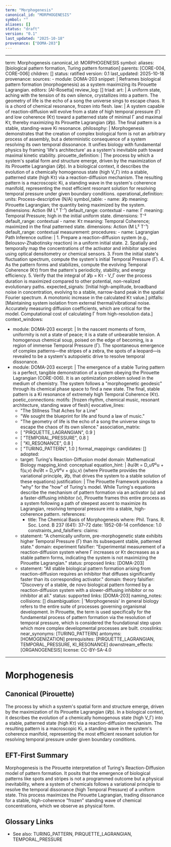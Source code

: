 ```yaml
---
term: "Morphogenesis"
canonical_id: "MORPHOGENESIS"
symbol: ""
aliases: []
status: "draft"
version: "0.1"
last_updated: "2025-10-18"
provenance: ["DOMA-203"]
---
```


---
term: Morphogenesis
canonical_id: MORPHOGENESIS
symbol: 
aliases: [biological pattern formation, Turing pattern formation]
parents: [CORE-004, CORE-006]
children: []
status: ratified
version: 0.1
last_updated: 2025-10-18
provenance:
  sources:
    - module: DOMA-203
      snippet: |
        Reframes biological pattern formation (morphogenesis) as a system maximizing its Pirouette Lagrangian.
  editors: [AI-Rosetta]
  review_log: []
triad:
  art: |
    A uniform state, aching with the tension of its own silence, crystallizes into a pattern. The geometry of life is the echo of a song the universe sings to escape chaos. It is a chord of chemical resonance, frozen into flesh.
  law: |
    A system capable of reaction-diffusion will evolve from a state of high temporal pressure (Γ) and low coherence (Kτ) toward a patterned state of minimal Γ and maximal Kτ, thereby maximizing its Pirouette Lagrangian (𝓛p). The final pattern is a stable, standing-wave Ki resonance.
  philosophy: |
    Morphogenesis demonstrates that the creation of complex biological form is not an arbitrary process of assembly, but a deterministic consequence of a system resolving its own temporal dissonance. It unifies biology with fundamental physics by framing 'life's architecture' as a system's inevitable path toward maximal kinetic stability.
pirouette_definition: |
  The process by which a system's spatial form and structure emerge, driven by the maximization of its Pirouette Lagrangian (𝓛p). In a biological context, it describes the evolution of a chemically homogenous state (high V_Γ) into a stable, patterned state (high Kτ) via a reaction-diffusion mechanism. The resulting pattern is a macroscopic Ki, a standing wave in the system's coherence manifold, representing the most efficient resonant solution for resolving temporal pressure under given boundary conditions.
operational_definition:
  units: Process-descriptive (N/A)
  symbol_table:
    - name: 𝓛p
      meaning: Pirouette Lagrangian; the quantity being maximized by the system.
      dimensions: Action (M L² T⁻¹)
      default_range: contextual
    - name: Γ
      meaning: Temporal Pressure; high in the initial uniform state.
      dimensions: T⁻²
      default_range: contextual
    - name: Kτ
      meaning: Temporal Coherence; maximized in the final patterned state.
      dimensions: Action (M L² T⁻¹)
      default_range: contextual
  measurement:
    procedures:
      - name: Lagrangian Path Inference
        outline: |
          1. Prepare a reaction-diffusion system (e.g., Belousov-Zhabotinsky reaction) in a uniform initial state.
          2. Spatially and temporally map the concentrations of the activator and inhibitor species using optical densitometry or chemical sensors.
          3. From the initial state's fluctuation spectrum, compute the system's initial Temporal Pressure (Γ).
          4. As the pattern forms and stabilizes, compute the evolving Temporal Coherence (Kτ) from the pattern's periodicity, stability, and energy efficiency.
          5. Verify that the integral of 𝓛p = Kτ - V_Γ over the process duration is maximized compared to other potential, non-realized evolutionary paths.
        expected_signals: [Initial high-amplitude, broadband noise in concentration, evolving to a stable, narrow-band peak in the spatial Fourier spectrum. A monotonic increase in the calculated Kτ value.]
        pitfalls: [Maintaining system isolation from external thermal/vibrational noise. Accurately measuring diffusion coefficients, which are critical for the model. Computational cost of calculating Γ from high-resolution data.]
context_windows:
  - module: DOMA-203
    excerpt: |
      In the nascent moments of form, uniformity is not a state of peace; it is a state of unbearable tension. A homogenous chemical soup, poised on the edge of becoming, is a region of immense Temporal Pressure (Γ). The spontaneous emergence of complex patterns—the stripes of a zebra, the spots of a leopard—is revealed to be a system's autopoietic drive to resolve temporal dissonance.
  - module: DOMA-203
    excerpt: |
      The emergence of a stable Turing pattern is a perfect, tangible demonstration of a system obeying the Pirouette Lagrangian (CORE-006). It is an optimization problem solved in the medium of chemistry. The system follows a "morphogenetic geodesic" through its chemical phase space to find a new state. The final, stable pattern is a Ki resonance of extremely high Temporal Coherence (Kτ).
poetic_connections:
  motifs: [frozen rhythm, chemical music, resonant architecture, standing wave of flesh]
  evocative_lines:
    - "The Stillness That Aches for a Line"
    - "We sought the blueprint for life and found a law of music."
    - "The geometry of life is the echo of a song the universe sings to escape the chaos of its own silence."
  association_matrix:
    - [ "PIRQUETTE_LAGRANGIAN", 0.9 ]
    - [ "TEMPORAL_PRESSURE", 0.8 ]
    - [ "KI_RESONANCE", 0.8 ]
    - [ "TURING_PATTERN", 1.0 ]
formal_mappings:
  candidates: []
  adopted:
    - target: Turing's Reaction-Diffusion model
      domain: Mathematical Biology
      mapping_kind: conceptual
      equation_hint: |
        ∂u/∂t = D_u∇²u + f(u,v)
        ∂v/∂t = D_v∇²v + g(u,v)
        (where Pirouette provides the variational principle, 𝓛p, that drives the system to a stable solution of these equations)
      justification: |
        The Pirouette Framework provides a "why" for the "how" of Turing's model. While Turing's equations describe the mechanism of pattern formation via an activator (u) and a faster-diffusing inhibitor (v), Pirouette frames this entire process as a system following a path of steepest ascent to maximize its Lagrangian, resolving temporal pressure into a stable, high-coherence pattern.
      references:
        - title: The Chemical Basis of Morphogenesis
          where: Phil. Trans. R. Soc. Lond. B 237 (641): 37–72
          date: 1952-08-14
      confidence: 1.0
constraints_and_falsifiers:
  claims:
    - statement: "A chemically uniform, pre-morphogenetic state exhibits higher Temporal Pressure (Γ) than its subsequent stable, patterned state."
      domain: experiment
      falsifier: "Experimental measurement of a reaction-diffusion system where Γ increases or Kτ decreases as a stable pattern forms, indicating the system is not maximizing the Pirouette Lagrangian."
      status: proposed
      links: [DOMA-203]
    - statement: "All stable biological pattern formation arising from reaction-diffusion requires an inhibitor that diffuses significantly faster than its corresponding activator."
      domain: theory
      falsifier: "Discovery of a stable, de novo biological pattern formed by a reaction-diffusion system with a slower-diffusing inhibitor or no inhibitor at all."
      status: supported
      links: [DOMA-203]
naming_notes:
  collisions: []
  disambiguation: |
    'Morphogenesis' in general biology refers to the entire suite of processes governing organismal development. In Pirouette, the term is used specifically for the fundamental process of pattern formation via the resolution of temporal pressure, which is considered the foundational step upon which more complex developmental processes are built.
crosslinks:
  near_synonyms: [TURING_PATTERN]
  antonyms: [HOMOGENIZATION]
  prerequisites: [PIRQUETTE_LAGRANGIAN, TEMPORAL_PRESSURE, KI_RESONANCE]
  downstream_effects: [ORGANOGENESIS]
license: CC-BY-SA-4.0
---

# Morphogenesis

## Canonical (Pirouette)
The process by which a system's spatial form and structure emerge, driven by the maximization of its Pirouette Lagrangian (𝓛p). In a biological context, it describes the evolution of a chemically homogenous state (high V_Γ) into a stable, patterned state (high Kτ) via a reaction-diffusion mechanism. The resulting pattern is a macroscopic Ki, a standing wave in the system's coherence manifold, representing the most efficient resonant solution for resolving temporal pressure under given boundary conditions.

## EFT-First Summary
Morphogenesis is the Pirouette interpretation of Turing's Reaction-Diffusion model of pattern formation. It posits that the emergence of biological patterns like spots and stripes is not a programmed outcome but a physical inevitability, where a system of chemicals follows a variational principle to resolve the temporal dissonance (high Temporal Pressure) of a uniform state. This process maximizes the Pirouette Lagrangian, trading dissonance for a stable, high-coherence "frozen" standing wave of chemical concentrations, which we observe as physical form.

## Glossary Links
- See also: TURING_PATTERN, PIRQUETTE_LAGRANGIAN, TEMPORAL_PRESSURE
